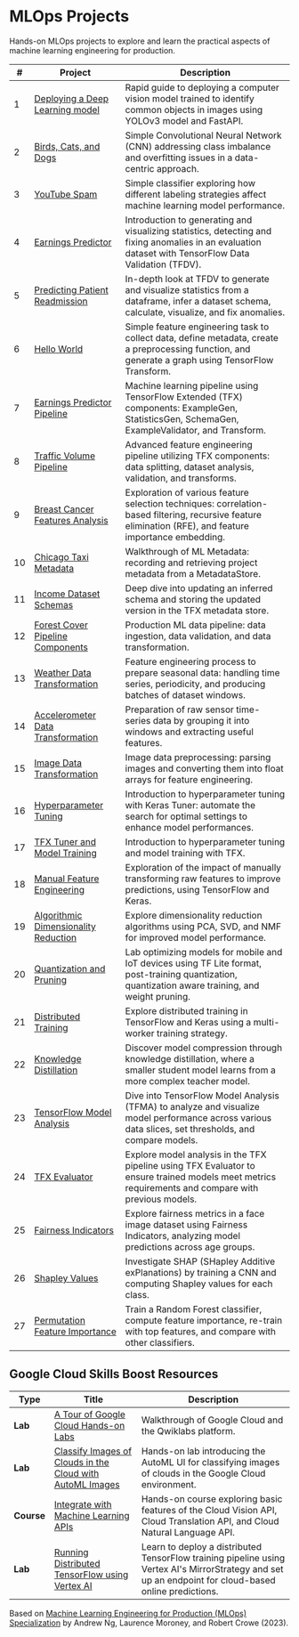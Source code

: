 # MLOps Projects

Hands-on MLOps projects to explore and learn the practical aspects of machine learning engineering for production.

| #   | Project                                                                         | Description                                                                                                                                              |
| --- | ------------------------------------------------------------------------------- | -------------------------------------------------------------------------------------------------------------------------------------------------------- |
| 1   | [Deploying a Deep Learning model](01-deploying-a-deep-learning-model)           | Rapid guide to deploying a computer vision model trained to identify common objects in images using YOLOv3 model and FastAPI.                            |
| 2   | [Birds, Cats, and Dogs](02-data-centric-approach)                               | Simple Convolutional Neural Network (CNN) addressing class imbalance and overfitting issues in a data-centric approach.                                  |
| 3   | [YouTube Spam](03-data-labeling)                                                | Simple classifier exploring how different labeling strategies affect machine learning model performance.                                                 |
| 4   | [Earnings Predictor](04-tensorflow-data-validation)                             | Introduction to generating and visualizing statistics, detecting and fixing anomalies in an evaluation dataset with TensorFlow Data Validation (TFDV).   |
| 5   | [Predicting Patient Readmission](05-data-validation)                            | In-depth look at TFDV to generate and visualize statistics from a dataframe, infer a dataset schema, calculate, visualize, and fix anomalies.            |
| 6   | [Hello World](06-simple-feature-engineering)                                    | Simple feature engineering task to collect data, define metadata, create a preprocessing function, and generate a graph using TensorFlow Transform.      |
| 7   | [Earnings Predictor Pipeline](07-feature-engineering-pipeline)                  | Machine learning pipeline using TensorFlow Extended (TFX) components: ExampleGen, StatisticsGen, SchemaGen, ExampleValidator, and Transform.             |
| 8   | [Traffic Volume Pipeline](08-feature-engineering)                               | Advanced feature engineering pipeline utilizing TFX components: data splitting, dataset analysis, validation, and transforms.                            |
| 9   | [Breast Cancer Features Analysis](09-feature-selection)                         | Exploration of various feature selection techniques: correlation-based filtering, recursive feature elimination (RFE), and feature importance embedding. |
| 10  | [Chicago Taxi Metadata](10-ml-metadata)                                         | Walkthrough of ML Metadata: recording and retrieving project metadata from a MetadataStore.                                                              |
| 11  | [Income Dataset Schemas](11-iterative-schema)                                   | Deep dive into updating an inferred schema and storing the updated version in the TFX metadata store.                                                    |
| 12  | [Forest Cover Pipeline Components](12-data-pipeline-components)                 | Production ML data pipeline: data ingestion, data validation, and data transformation.                                                                   |
| 13  | [Weather Data Transformation](13-time-series-data)                              | Feature engineering process to prepare seasonal data: handling time series, periodicity, and producing batches of dataset windows.                       |
| 14  | [Accelerometer Data Transformation](14-accelerometer-data)                      | Preparation of raw sensor time-series data by grouping it into windows and extracting useful features.                                                   |
| 15  | [Image Data Transformation](15-image-data)                                      | Image data preprocessing: parsing images and converting them into float arrays for feature engineering.                                                  |
| 16  | [Hyperparameter Tuning](16-keras-tuner)                                         | Introduction to hyperparameter tuning with Keras Tuner: automate the search for optimal settings to enhance model performances.                          |
| 17  | [TFX Tuner and Model Training](17-tfx-tuner)                                    | Introduction to hyperparameter tuning and model training with TFX.                                                                                       |
| 18  | [Manual Feature Engineering](18-manual-feature-engineering)                     | Exploration of the impact of manually transforming raw features to improve predictions, using TensorFlow and Keras.                                      |
| 19  | [Algorithmic Dimensionality Reduction](19-algorithmic-dimensionality-reduction) | Explore dimensionality reduction algorithms using PCA, SVD, and NMF for improved model performance.                                                      |
| 20  | [Quantization and Pruning](20-quantization-and-pruning)                         | Lab optimizing models for mobile and IoT devices using TF Lite format, post-training quantization, quantization aware training, and weight pruning.      |
| 21  | [Distributed Training](21-distributed-training)                                 | Explore distributed training in TensorFlow and Keras using a multi-worker training strategy.                                                             |
| 22  | [Knowledge Distillation](22-knowledge-distillation)                             | Discover model compression through knowledge distillation, where a smaller student model learns from a more complex teacher model.                       |
| 23  | [TensorFlow Model Analysis](23-tensorflow-model-analysis)                       | Dive into TensorFlow Model Analysis (TFMA) to analyze and visualize model performance across various data slices, set thresholds, and compare models.    |
| 24  | [TFX Evaluator](24-tfx-evaluator)                                               | Explore model analysis in the TFX pipeline using TFX Evaluator to ensure trained models meet metrics requirements and compare with previous models.      |
| 25  | [Fairness Indicators](25-fairness-indicators)                                   | Explore fairness metrics in a face image dataset using Fairness Indicators, analyzing model predictions across age groups.                               |
| 26  | [Shapley Values](26-shapley-values)                                             | Investigate SHAP (SHapley Additive exPlanations) by training a CNN and computing Shapley values for each class.                                          |
| 27  | [Permutation Feature Importance](27-permutation-feature-importance)             | Train a Random Forest classifier, compute feature importance, re-train with top features, and compare with other classifiers.                            |

## Google Cloud Skills Boost Resources

| Type       | Title                                                                                                                        | Description                                                                                                                                            |
| ---------- | ---------------------------------------------------------------------------------------------------------------------------- | ------------------------------------------------------------------------------------------------------------------------------------------------------ |
| **Lab**    | [A Tour of Google Cloud Hands-on Labs](https://www.cloudskillsboost.google/focuses/2794?parent=catalog)                      | Walkthrough of Google Cloud and the Qwiklabs platform.                                                                                                 |
| **Lab**    | [Classify Images of Clouds in the Cloud with AutoML Images](https://www.cloudskillsboost.google/focuses/8406?parent=catalog) | Hands-on lab introducing the AutoML UI for classifying images of clouds in the Google Cloud environment.                                               |
| **Course** | [Integrate with Machine Learning APIs](https://www.cloudskillsboost.google/course_templates/630)                             | Hands-on course exploring basic features of the Cloud Vision API, Cloud Translation API, and Cloud Natural Language API.                               |
| **Lab**    | [Running Distributed TensorFlow using Vertex AI](https://www.cloudskillsboost.google/focuses/21599?parent=catalog)           | Learn to deploy a distributed TensorFlow training pipeline using Vertex AI's MirrorStrategy and set up an endpoint for cloud-based online predictions. |

Based on [Machine Learning Engineering for Production (MLOps) Specialization](https://www.deeplearning.ai/courses/machine-learning-engineering-for-production-mlops/) by Andrew Ng, Laurence Moroney, and Robert Crowe (2023).
